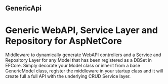 ## GenericApi
# Generic WebAPI, Service Layer and Repository for AspNetCore

Middleware to dynamically generate WebAPI controllers and a Service and Repository Layer for any Model that has been registered as a DBSet in EFCore. Simply decorate your Model class or inherit from a base GenericModel class, register the middleware in your startup class and it will create full a full API with the underlying CRUD Service layer.

